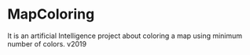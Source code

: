 # MapColoring
It is an artificial Intelligence project about coloring a map using minimum number of colors. v2019

